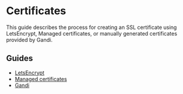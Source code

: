 # Certificates

This guide describes the process for creating an SSL certificate using LetsEncrypt, Managed certificates, or manually generated certificates provided by Gandi.

## Guides
- [LetsEncrypt](certificates.md)
- [Managed certificates](managed.md)
- [Gandi](gandi.md)
